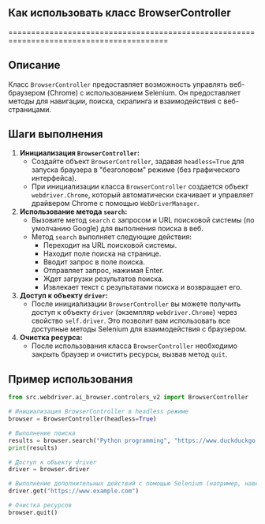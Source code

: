 ## Как использовать класс BrowserController
=========================================================================================

Описание
-------------------------
Класс `BrowserController` предоставляет возможность управлять веб-браузером (Chrome) с использованием Selenium. 
Он предоставляет методы для навигации, поиска, скрапинга и взаимодействия с веб-страницами.

Шаги выполнения
-------------------------
1. **Инициализация `BrowserController`:** 
   - Создайте объект `BrowserController`, задавая `headless=True` для запуска браузера в "безголовом" режиме (без графического интерфейса).
   - При инициализации класса `BrowserController` создается объект `webdriver.Chrome`, 
     который автоматически скачивает и управляет драйвером Chrome с помощью `WebDriverManager`.
2. **Использование метода `search`:**
   - Вызовите метод `search` с запросом и URL поисковой системы (по умолчанию Google) для выполнения поиска в веб.
   - Метод `search` выполняет следующие действия:
     - Переходит на URL поисковой системы.
     - Находит поле поиска на странице.
     - Вводит запрос в поле поиска.
     - Отправляет запрос, нажимая Enter.
     - Ждет загрузки результатов поиска.
     - Извлекает текст с результатами поиска и возвращает его.
3. **Доступ к объекту `driver`:**
   - После инициализации `BrowserController` вы можете получить доступ к объекту `driver` (экземпляр `webdriver.Chrome`) 
     через свойство `self.driver`. Это позволит вам использовать все доступные методы Selenium для взаимодействия с браузером.
4. **Очистка ресурса:**
   - После использования класса `BrowserController` необходимо закрыть браузер и очистить ресурсы, вызвав метод `quit`.

Пример использования
-------------------------

```python
from src.webdriver.ai_browser.controlers_v2 import BrowserController

# Инициализация BrowserController в headless режиме
browser = BrowserController(headless=True)

# Выполнение поиска
results = browser.search("Python programming", "https://www.duckduckgo.com")
print(results) 

# Доступ к объекту driver
driver = browser.driver

# Выполнение дополнительных действий с помощью Selenium (например, навигация, клики, получение текста)
driver.get("https://www.example.com")

# Очистка ресурсов
browser.quit()
```